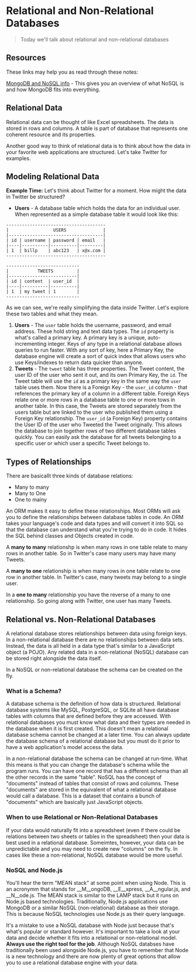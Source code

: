# Relational and Non-Relational Databases

> Today we'll talk about relational and non-relational databases

## Resources

These links may help you as read through these notes:

[MongoDB and NoSQL info](https://www.mongodb.com/nosql-explained) - This gives you an overview of what NoSQL is and how MongoDB fits into everything.

## Relational Data

Relational data can be thought of like Excel spreadsheets. The data is stored in rows and columns. A table is part of database that represents one coherent resource and its properties.

Another good way to think of relational data is to think about how the data in your favorite web applications are structured. Let's take Twitter for examples.

## Modeling Relational Data

__Example Time:__ Let's think about Twitter for a moment. How might the data in Twitter be structured?

- __Users__ - A database table which holds the data for an individual  user. When represented as a simple database table it would look like this:

```
--------------------------------------
|                 USERS              |
|------------------------------------|
| id | username | password | email   |
|----|----------|----------|---------|
| 1  | billp    | abc123   | x@x.com |
--------------------------------------

----------------------------
|           TWEETS         |
|--------------------------|
| id | content  | user_id  |
|----|----------|----------|
| 1  | my tweet | 1        |
----------------------------
```

As we can see, we're really simplifying the data inside Twitter. Let's explore these two tables and what they mean.

1. __Users__ - The `user` table holds the username, password, and email address. These hold string and text data types. The `id` property is what's called a primary key. A primary key is a unique, auto-incrementing integer. Keys of any type in a relational database allows queries to run faster. With any sort of key, here a Primary Key, the database engine will create a sort of quick index that allows users who use Keys/indexes to return data quicker than anyone.
2. __Tweets__ - The `tweet` table has three properties. The Tweet content, the user ID of the user who sent it out, and its own Primary Key, the `id`. The Tweet table will use the `id` as a primary key in the same way the `user` table uses them. Now there is a Foreign Key - the `user_id` column - that references the primary key of a column in a different table. Foreign Keys relate one or more rows in a database table to one or more tows in another table. In this case, the Tweets are stored separately from the users table but are linked to the user who published them using a Foreign Key relationship. The `user_id` (a Foreign Key) property contains the User ID of the user who Tweeted the Tweet originally. This allows the database to join together rows of two different database tables quickly. You can easily ask the database for all tweets belonging to a specific user or which user a specific Tweet belongs to.

## Types of Relationships

There are basicallt three kinds of database relations:

- Many to many
- Many to One
- One to mainy

An ORM makes it easy to define these relationships. Most ORMs will ask you to define the relationships between database tables in code. An ORM takes your language's code and data types and will convert it into SQL so that the database can understand what you're trying to do in code. It hides the SQL behind classes and Objects created in code.

A __many to many__ relationshp is when many rows in one table relate to many rows in another table. So in Twitter's case many users may have many Tweets.

A __many to one__ relationship is when many rows in one table relate to one row in another table. In Twitter's case, many tweets may belong to a single user.

In a __one to many__ relationship you have the reverse of a many to one relationship. So going along with Twitter, one user has many Tweets.

## Relational vs. Non-Relational Databases

A relational database stores relationships between data using foreign keys. In a non-relational database there are no relationships between data sets. Instead, the data is all held in a data type that's similar to a JavaScript object (a POJO). Any related data in a non-relational (NoSQL) database can be stored right alongside the data itself.

In a NoSQL or non-relational database the schema can be created on the fly.

### What is a Schema?

A database schema is the definition of how data is structured. Relational database systems like MySQL, PostgreSQL, or SQLite all have database tables with columns that are defined before they are accessed. With relational databases you must know what data and their types are needed in the database when it is first created. This doesn't mean a relational database schema cannot be changed at a later time. You can always update the database schema of a relational database but you must do it prior to have a web application's model access the data.

In a non-relational database the schema can be changed at run-time. What this means is that you can change the database's schema while the program runs. You can have one record that has a different schema than all the other records in the same "table". NoSQL has the concept of "documents" instead of tables that consist of rows and columns. These "documents" are stored in the equivalent of what a relational database would call a database. This is a dataset that contains a bunch of "documents" which are basically just JavaScript objects.

### When to use Relational or Non-Relational Databases

If your data would naturally fit into a spreadsheet (even if there could be relations between two sheets or tables in the spreadsheet) then your data is best used in a relational database. Someimtes, however, your data can be unpredictable and you may need to create new "columns" on the fly. In cases like these a non-relational, NoSQL database would be more useful.

### NoSQL and Node.js

You'll hear the term "MEAN stack" at some point when using Node. This is an acronymm that stands for __M__ongoDB, __E__xpress, __A__ngular.js, and __N__ode.js. The MEAN stack is similar to the LAMP stack but it runs on Node.js based technologies. Traditionally, Node.js applications use MongoDB or a similar NoSQL (non-relational) database as their storage. This is because NoSQL technologies use Node.js as their query language.

It's a mistake to use a NoSQL database with Node just because that's what's popular or standard however. It's important to take a look at your data and decide whether it fits into a relational or non-relational model. __Always use the right tool for the job__. Although NoSQL databses have traditionally been used alongside Node.js, you have to remember that Node is a new technology and there are now plenty of great options that allow you to use a relational database engine with your data.
